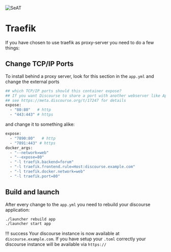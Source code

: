 ![SeAT](https://i.imgur.com/aPPOxSK.png)

# Traefik

If you have chosen to use traefik as proxy-server you need to do a few things:

## Change TCP/IP Ports


To install behind a proxy server, look for this section in the `app.yml` and change the external ports
````bash
## which TCP/IP ports should this container expose?
## If you want Discourse to share a port with another webserver like Apache or nginx,
## see https://meta.discourse.org/t/17247 for details
expose:
  - "80:80"   # http
  - "443:443" # https
````

and change it to something alike:
````bash
expose:
  - "7890:80"   # http
  - "7891:443" # https
docker_args:
  - "--network=web"
  - "--expose=80"
  - "-l traefik.backend=forum"
  - "-l traefik.frontend.rule=Host:discourse.example.com"
  - "-l traefik.docker.network=web"
  - "-l traefik.port=80"
````


## Build and launch

After every change to the `app.yml` you need to rebuild your discourse application:

````bash
./launcher rebuild app
./launcher start app
````

!!! success
    Your discourse instance is now available at `discourse.example.com`. If you have setup your `.toml` correctly your discourse instance will be available via `https://`
